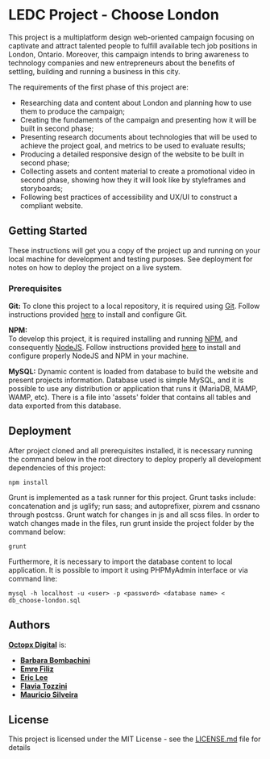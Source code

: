 # LEDC Project - Choose London

This project is a multiplatform design web-oriented campaign focusing on captivate and attract talented people to fulfill available tech job positions in London, Ontario. Moreover, this campaign intends to bring awareness to technology companies and new entrepreneurs about the benefits of settling, building and running a business in this city.

The requirements of the first phase of this project are:  
* Researching data and content about London and planning how to use them to produce the campaign;  
* Creating the fundaments of the campaign and presenting how it will be built in second phase;  
* Presenting research documents about technologies that will be used to achieve the project goal, and metrics to be used to evaluate results;  
* Producing a detailed responsive design of the website to be built in second phase;  
* Collecting assets and content material to  create a promotional video in second phase, showing how they it will look like by styleframes and storyboards;  
* Following best practices of accessibility and UX/UI to construct a compliant website.

## Getting Started

These instructions will get you a copy of the project up and running on your local machine for development and testing purposes. See deployment for notes on how to deploy the project on a live system.

### Prerequisites

**Git:**
To clone this project to a local repository, it is required using [Git](https://git-scm.com/). Follow instructions provided [here](https://git-scm.com/downloads) to install and configure Git.

**NPM:**    
To develop this project, it is required installing and running [NPM](https://www.npmjs.com/), and consequently [NodeJS](https://nodejs.org/en/). Follow instructions provided [here](https://nodejs.org/en/download/) to install and configure properly NodeJS and NPM in your machine.

**MySQL:**
Dynamic content is loaded from database to build the website and present projects information. Database used is simple MySQL, and it is possible to use any distribution or application that runs it (MariaDB, MAMP, WAMP, etc). There is a file into 'assets' folder that contains all tables and data exported from this database.

## Deployment

After project cloned and all prerequisites installed, it is necessary running the command below in the root directory to deploy properly all development dependencies of this project:

```
npm install
```

Grunt is implemented as a task runner for this project. Grunt tasks include: concatenation and js uglify; run sass; and autoprefixer, pixrem and cssnano through postcss. Grunt watch for changes in js and all scss files. In order to watch changes made in the files, run grunt inside the project folder by the command below:

```
grunt
```

Furthermore, it is necessary to import the database content to local application. It is possible to import it using PHPMyAdmin interface or via command line:

```
mysql -h localhost -u <user> -p <password> <database name> < db_choose-london.sql
```

## Authors

[**Octopx Digital**](https://github.com/octopx-digital) is:  
* [**Barbara Bombachini**](https://github.com/bbombachini)  
* [**Emre Filiz**](https://github.com/emrefiliz)  
* [**Eric Lee**](https://github.com/elee378)  
* [**Flavia Tozzini**](https://github.com/f-tozzini)  
* [**Mauricio Silveira**](https://github.com/maursilveira)

## License

This project is licensed under the MIT License - see the [LICENSE.md](LICENSE.md) file for details
